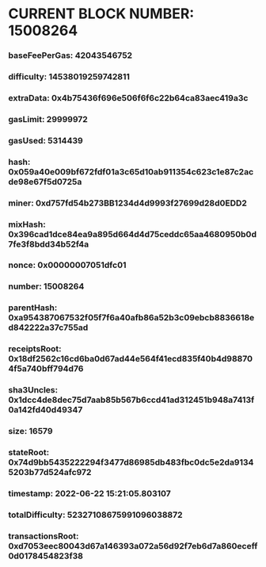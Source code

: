 # CURRENT BLOCK NUMBER: 15008264

### baseFeePerGas: 42043546752
### difficulty: 14538019259742811
### extraData: 0x4b75436f696e506f6f6c22b64ca83aec419a3c
### gasLimit: 29999972
### gasUsed: 5314439
### hash: 0x059a40e009bf672fdf01a3c65d10ab911354c623c1e87c2acde98e67f5d0725a
### miner: 0xd757fd54b273BB1234d4d9993f27699d28d0EDD2
### mixHash: 0x396cad1dce84ea9a895d664d4d75ceddc65aa4680950b0d7fe3f8bdd34b52f4a
### nonce: 0x00000007051dfc01
### number: 15008264
### parentHash: 0xa954387067532f05f7f6a40afb86a52b3c09ebcb8836618ed842222a37c755ad
### receiptsRoot: 0x18df2562c16cd6ba0d67ad44e564f41ecd835f40b4d988704f5a740bff794d76
### sha3Uncles: 0x1dcc4de8dec75d7aab85b567b6ccd41ad312451b948a7413f0a142fd40d49347
### size: 16579
### stateRoot: 0x74d9bb5435222294f3477d86985db483fbc0dc5e2da91345203b77d524afc972
### timestamp: 2022-06-22 15:21:05.803107
### totalDifficulty: 52327108675991096038872
### transactionsRoot: 0xd7053eec80043d67a146393a072a56d92f7eb6d7a860eceff0d0178454823f38
